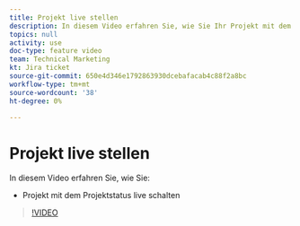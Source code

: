 ```yaml
---
title: Projekt live stellen
description: In diesem Video erfahren Sie, wie Sie Ihr Projekt mit dem Projektstatus live schalten.
topics: null
activity: use
doc-type: feature video
team: Technical Marketing
kt: Jira ticket
source-git-commit: 650e4d346e1792863930dcebafacab4c88f2a8bc
workflow-type: tm+mt
source-wordcount: '38'
ht-degree: 0%

---
```


# Projekt live stellen

In diesem Video erfahren Sie, wie Sie:

* Projekt mit dem Projektstatus live schalten

>[!VIDEO](https://video.tv.adobe.com/v/335093/?quality=12&learn=on)